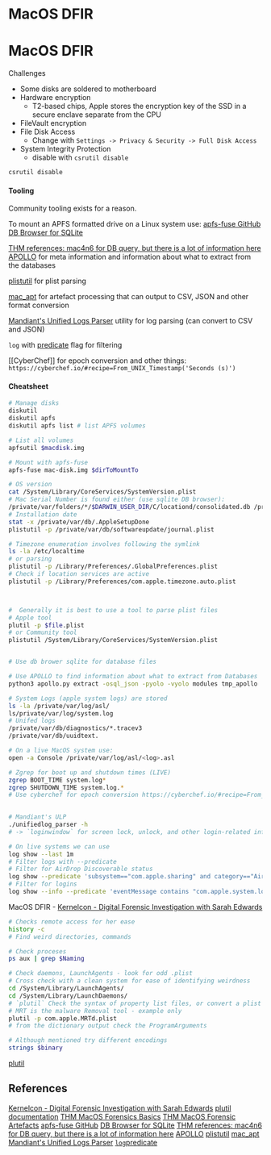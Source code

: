 # MacOS DFIR

# MacOS DFIR

Challenges
- Some disks are soldered to motherboard
- Hardware encryption 
	- T2-based chips, Apple stores the encryption key of the SSD in a secure enclave separate from the CPU
- FileVault encryption
- File Disk Access 
	- Change with `Settings -> Privacy & Security -> Full Disk Access`
- System Integrity Protection
	- disable with `csrutil disable`

```bash
csrutil disable


```

#### Tooling

Community tooling exists for a reason.

To mount an APFS formatted drive on a Linux system use: [apfs-fuse GitHub](https://github.com/sgan81/apfs-fuse)
[DB Browser for SQLite](https://sqlitebrowser.org/) 


[THM references: mac4n6 for DB query, but there is a lot of information here](https://www.mac4n6.com/blog/2018/8/5/knowledge-is-power-using-the-knowledgecdb-database-on-macos-and-ios-to-determine-precise-user-and-application-usage?rq=knowledgec)
[APOLLO](https://github.com/mac4n6/APOLLO) for meta information and information about what to extract from the databases 

[plistutil](https://github.com/libimobiledevice/libplist) for plist parsing

[mac_apt](https://github.com/ydkhatri/mac_apt) for artefact processing that can output to CSV, JSON and other format conversion

[Mandiant's Unified Logs Parser](https://github.com/mandiant/macos-UnifiedLogs) utility for log parsing (can convert to CSV and JSON)

`log` with [predicate](https://developer.apple.com/library/archive/documentation/Cocoa/Conceptual/Predicates/Articles/pSyntax.html) flag for filtering

[[CyberChef]] for epoch conversion and other things: `https://cyberchef.io/#recipe=From_UNIX_Timestamp('Seconds (s)')`
#### Cheatsheet


```bash
# Manage disks
diskutil
diskutil apfs
diskutil apfs list # list APFS volumes

# List all volumes
apfsutil $macdisk.img

# Mount with apfs-fuse
apfs-fuse mac-disk.img $dirToMountTo

# OS version
cat /System/Library/CoreServices/SystemVersion.plist
# Mac Serial Number is found either (use sqlite DB browser):
/private/var/folders/*/$DARWIN_USER_DIR/C/locationd/consolidated.db /private/var/folders/*/$DARWIN_USER_DIR/C/locationd/cache_encryptedA.db
# Installation date
stat -x /private/var/db/.AppleSetupDone
plistutil -p /private/var/db/softwareupdate/journal.plist

# Timezone enumeration involves following the symlink 
ls -la /etc/localtime
# or parsing
plistutil -p /Library/Preferences/.GlobalPreferences.plist
# Check if location services are active
plistutil -p /Library/Preferences/com.apple.timezone.auto.plist



#  Generally it is best to use a tool to parse plist files
# Apple tool
plutil -p $file.plist
# or Community tool
plistutil /System/Library/CoreServices/SystemVersion.plist


# Use db brower sqlite for database files

# Use APOLLO to find information about what to extract from Databases 
python3 apollo.py extract -osql_json -pyolo -vyolo modules tmp_apollo

# System Logs (apple system logs) are stored
ls -la /private/var/log/asl/
ls/private/var/log/system.log
# Unifed logs
/private/var/db/diagnostics/*.tracev3
/private/var/db/uuidtext.

# On a live MacOS system use:
open -a Console /private/var/log/asl/<log>.asl

# Zgrep for boot up and shutdown times (LIVE)
zgrep BOOT_TIME system.log*
zgrep SHUTDOWN_TIME system.log.*
# Use cyberchef for epoch conversion https://cyberchef.io/#recipe=From_UNIX_Timestamp('Seconds (s)')
 

# Mandiant's ULP
./unifiedlog_parser -h
# -> `loginwindow` for screen lock, unlock, and other login-related information

# On live systems we can use
log show --last 1m
# Filter logs with --predicate
# Filter for AirDrop Discoverable status
log show --predicate 'subsystem=="com.apple.sharing" and category=="AirDrop" and eventMessage contains "Discoverable"'
# Filter for logins
log show --info --predicate 'eventMessage contains "com.apple.system.loginwindow" and eventMessage contains "SessionAgentNotificationCenter"' 
```


MacOS DFIR -  [Kernelcon - Digital Forensic Investigation with Sarah Edwards](https://www.youtube.com/watch?v=ZJOd1DZ4nsM)
```bash
# Checks remote access for her ease
history -c
# Find weird directories, commands

# Check proceses
ps aux | grep $Naming

# Check daemons, LaunchAgents - look for odd .plist
# Cross check with a clean system for ease of identifying weirdness
cd /System/Library/LaunchAgents/
cd /System/Library/LaunchDaemons/
# `plutil` Check the syntax of property list files, or convert a plist file from one format to another
# MRT is the malware Removal tool - example only
plutil -p com.apple.MRTd.plist
# from the dictionary output check the ProgramArguments 

# Although mentioned try different encodings
strings $binary
```
[plutil](https://www.unix.com/man-page/osx/1/plutil/)



## References

[Kernelcon - Digital Forensic Investigation with Sarah Edwards](https://www.youtube.com/watch?v=ZJOd1DZ4nsM)
[plutil documentation](https://www.unix.com/man-page/osx/1/plutil/)
[THM MacOS Forensics Basics](https://tryhackme.com/room/macosforensicsbasics)
[THM MacOS Forensic Artefacts](https://tryhackme.com/room/macosforensicsartefacts)
[apfs-fuse GitHub](https://github.com/sgan81/apfs-fuse)
[DB Browser for SQLite](https://sqlitebrowser.org/) 
[THM references: mac4n6 for DB query, but there is a lot of information here](https://www.mac4n6.com/blog/2018/8/5/knowledge-is-power-using-the-knowledgecdb-database-on-macos-and-ios-to-determine-precise-user-and-application-usage?rq=knowledgec)
[APOLLO](https://github.com/mac4n6/APOLLO) 
[plistutil](https://github.com/libimobiledevice/libplist) 
[mac_apt](https://github.com/ydkhatri/mac_apt) 
[Mandiant's Unified Logs Parser](https://github.com/mandiant/macos-UnifiedLogs)
[`log`predicate](https://developer.apple.com/library/archive/documentation/Cocoa/Conceptual/Predicates/Articles/pSyntax.html) 